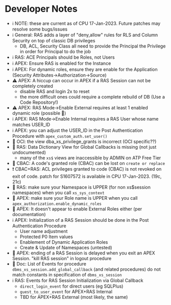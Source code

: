 # Developer Notes

- ℹ️ NOTE: these are current as of CPU 17-Jan-2023. Future patches may resolve some bugs/issues
- ℹ️ General: RAS adds a layer of "deny,allow" rules for RLS and Column Security on top of classic DB privileges
  - DB, ACL, Security Class all need to provide the Principal the Privilege in order for Principal to do the job
- ℹ️ RAS: ACE Principals should be Roles, not Users
- ℹ️ APEX: Ensure RAS is enabled for the Instance
- ℹ️ APEX: For dynamic roles, ensure they are enable for the Application (Security Attributes->Authorization->Source)
- ⚠️ APEX: A hiccup can occur in APEX if a RAS Session can not be completely created
  - disable RAS and login 2x to reset
  - the more difficult ones could require a complete rebuild of DB (Use a Code Repository!)
- ⚠️ APEX: RAS Mode->Enable External requires at least 1 enabled dynamic role (possible 🐜)
- ℹ️ APEX: RAS Mode->Enable Internal requires a RAS User whose name matches USER_ID
- ℹ️ APEX: you can adjust the USER_ID in the Post Authentication Procedure with `apex_custom_auth.set_user()`
- 🐜 OCI: the view dba_xs_privilege_grants is incorrect (OCI specific??)
- 🐜 RAS: Data Dictionary View for Global Callbacks is missing (not just undocumented)
  - many of the `xs$` views are inaccessible by ADMIN on ATP Free Tier
- 🐜 CBAC: A code's granted role (CBAC) can be lost on `create or replace`
- ❗ CBAC+RAS: ACL privileges granted to code (CBAC) is not revoked on exit of code. patch for S1607572 is available in CPU 17-Jan-2023. (19c, 21c)
- 🐜 RAS: make sure your Namespace is UPPER (for non xs$session namespaces) when you call `xs_sys_context`
- 🐜 APEX: make sure your Role name is UPPER when you call `apex_authorization.enable_dynamic_roles`
- 🐜 APEX: It doesn't appear to enable External Roles either (per documentation)
- ℹ️ APEX: Initialization of a RAS Session should be done in the Post Authentication Procedure
  - User name adjustment
  - Protected P0 Item values
  - Enablement of Dynamic Application Roles
  - Create & Update of Namespaces (untested)
- 🐜 APEX: ending of a RAS Session is delayed when you exit an APEX Session. "kill RAS session" in logout procedure
- 📖 Doc: List of Events for procedure `dbms_xs_session.add_global_callback` (and related procedures) do not match constants in specification of `dbms_xs_session`
- ℹ️ RAS: Events for RAS Session Initialization via Global Callback
  - `direct_login_event` for direct users (eg SQLPlus)
  - `guest_to_user_event` for APEX+RAS Internal
  - TBD for APEX+RAS External (most likely, the same)



